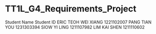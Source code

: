 # TT1L_G4_Requirements_Project

Student Name                  Student ID
ERIC TEOH WEI XIANG           1221102007
PANG TIAN YOU                 1231303394
SIOW YI LING                  1211107982
LIM KAI SHEN                  1211110602
